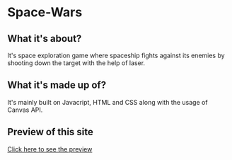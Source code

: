 # Space-Wars
## What it's about?

It's space exploration game where spaceship fights against its enemies by shooting down the target with the help of laser. 

## What it's made up of?

It's mainly built on Javacript, HTML and CSS along with the usage of Canvas API. 

## Preview of this site 

[Click here to see the preview](https://steven4869.github.io/Space-Wars/)
